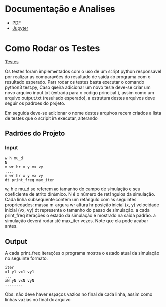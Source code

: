 # Documentação e Analises
* [PDF](http://www.dropwizard.io/1.0.2/docs/)
* [Jupyter](http://www.dropwizard.io/1.0.2/docs/)


# Como Rodar os Testes
  [Testes](http://www.dropwizard.io/1.0.2/docs/)
  
  Os testes foram implementados com o uso de um script python responsavel por realizar as comparações do resultado de saida do programa com o resultado esperado. Para rodar os testes basta executar o comando python3 test.py, Caso queira adicionar um novo teste deve-se criar um novo arquivo input.txt (entrada para o codigo principal ), assim como um arquivo output.txt (resultado esperado), a estrutura destes arquivos deve seguir os padroes do projeto.

Em seguida deve-se adicionar o nome destes arquivos recem criados a lista de testes que o scripit ira executar, alterando


## Padrões do Projeto
### Input
```
w h mu_d
N
m wr hr x y vx vy 
.... 
m wr hr x y vx vy 
dt print_freq max_iter
```
w, h e mu_d se referem ao tamanho do campo de simulação e seu coeficiente de atrito dinâmico.
N é o número de retângulos da simulação. Cada linha subsequente contém um retângulo com as seguintes propriedades:
massa m
largura wr
altura hr
posição inicial (x, y)
velocidade inicial (vx, vy)
dt representa o tamanho do passo de simulação.
a cada print_freq iterações o estado da simulação é mostrado na saída padrão.
a simulação deverá rodar até max_iter vezes. Note que ela pode acabar antes.

## Output
A cada print_freq iterações o programa mostra o estado atual da simulação no seguinte formato.
```
iter
x1 y1 vx1 vy1
...
xN yN vxN vyN
--------
```
Obs: não deve haver espaços vazios no final de cada linha, assim como linhas vazias no final do arquivo

